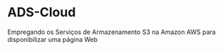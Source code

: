# ADS-Cloud
Empregando os Serviços de Armazenamento S3 na Amazon AWS para disponibilizar uma página Web
